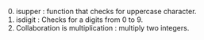 0. isupper : function that checks for uppercase character.
1. isdigit : Checks for a digits from 0 to 9.
2. Collaboration is multiplication : multiply two integers.
